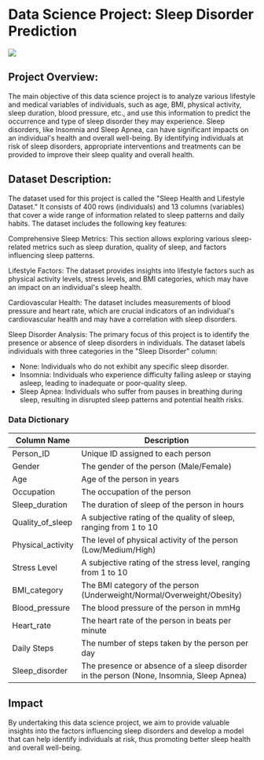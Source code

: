 # Data Science Project: Sleep Disorder Prediction
![](https://images.onlymyhealth.com/imported/images/2021/December/20_Dec_2021/big_sleep.jpg)
## Project Overview:
The main objective of this data science project is to analyze various lifestyle and medical variables of individuals, such as age, BMI, physical activity, sleep duration, blood pressure, etc., and use this information to predict the occurrence and type of sleep disorder they may experience. Sleep disorders, like Insomnia and Sleep Apnea, can have significant impacts on an individual's health and overall well-being. By identifying individuals at risk of sleep disorders, appropriate interventions and treatments can be provided to improve their sleep quality and overall health.
## Dataset Description:
The dataset used for this project is called the "Sleep Health and Lifestyle Dataset." It consists of 400 rows (individuals) and 13 columns (variables) that cover a wide range of information related to sleep patterns and daily habits. The dataset includes the following key features:

Comprehensive Sleep Metrics:  This section allows exploring various sleep-related metrics such as sleep duration, quality of sleep, and factors influencing sleep patterns.

Lifestyle Factors:  The dataset provides insights into lifestyle factors such as physical activity levels, stress levels, and BMI categories, which may have an impact on an individual's sleep health.

Cardiovascular Health:  The dataset includes measurements of blood pressure and heart rate, which are crucial indicators of an individual's cardiovascular health and may have a correlation with sleep disorders.

Sleep Disorder Analysis:  The primary focus of this project is to identify the presence or absence of sleep disorders in individuals. The dataset labels individuals with three categories in the "Sleep Disorder" column:

- None: Individuals who do not exhibit any specific sleep disorder.
- Insomnia: Individuals who experience difficulty falling asleep or staying asleep, leading to inadequate or poor-quality sleep.
- Sleep Apnea: Individuals who suffer from pauses in breathing during sleep, resulting in disrupted sleep patterns and potential health risks.
### Data Dictionary
| Column Name | Description |
| --- | --- |
|Person_ID | Unique ID assigned to each person |
|Gender|The gender of the person (Male/Female)|
|Age | Age of the person in years |
|Occupation | The occupation of the person |
|Sleep_duration | The duration of sleep of the person in hours |
|Quality_of_sleep | A subjective rating of the quality of sleep, ranging from 1 to 10|
|Physical_activity | The level of physical activity of the person (Low/Medium/High) |
|Stress Level| A subjective rating of the stress level, ranging from 1 to 10 |
|BMI_category | The BMI category of the person (Underweight/Normal/Overweight/Obesity) |
|Blood_pressure | The blood pressure of the person in mmHg |
|Heart_rate | The heart rate of the person in beats per minute |
|Daily Steps | The number of steps taken by the person per day |
|Sleep_disorder | The presence or absence of a sleep disorder in the person (None, Insomnia, Sleep Apnea) |

## Impact
By undertaking this data science project, we aim to provide valuable insights into the factors influencing sleep disorders and develop a model that can help identify individuals at risk, thus promoting better sleep health and overall well-being.
